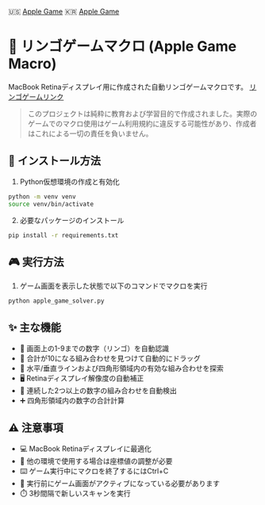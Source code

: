 🇺🇸 [Apple Game](README_us.md)
🇰🇷 [Apple Game](README.md)
# 🍎 リンゴゲームマクロ (Apple Game Macro)

MacBook Retinaディスプレイ用に作成された自動リンゴゲームマクロです。
[リンゴゲームリンク](https://www.gamesaien.com/game/fruit_box_a/)

> このプロジェクトは純粋に教育および学習目的で作成されました。実際のゲームでのマクロ使用はゲーム利用規約に違反する可能性があり、作成者はこれによる一切の責任を負いません。

## 🚀 インストール方法

1. Python仮想環境の作成と有効化

~~~zsh
python -m venv venv
source venv/bin/activate
~~~

2. 必要なパッケージのインストール

~~~zsh
pip install -r requirements.txt
~~~

## 🎮 実行方法
1. ゲーム画面を表示した状態で以下のコマンドでマクロを実行

~~~zsh
python apple_game_solver.py
~~~

## ✨ 主な機能

- 🔢 画面上の1-9までの数字（リンゴ）を自動認識
- 🎯 合計が10になる組み合わせを見つけて自動的にドラッグ
- 📏 水平/垂直ラインおよび四角形領域内の有効な組み合わせを探索
- 🖥️ Retinaディスプレイ解像度の自動補正
- 🔄 連続した2つ以上の数字の組み合わせを自動検出
- ➕ 四角形領域内の数字の合計計算

## ⚠️ 注意事項

- 💻 MacBook Retinaディスプレイに最適化
- 🔧 他の環境で使用する場合は座標値の調整が必要
- ⌨️ ゲーム実行中にマクロを終了するにはCtrl+C
- 🎯 実行前にゲーム画面がアクティブになっている必要があります
- ⏱️ 3秒間隔で新しいスキャンを実行
